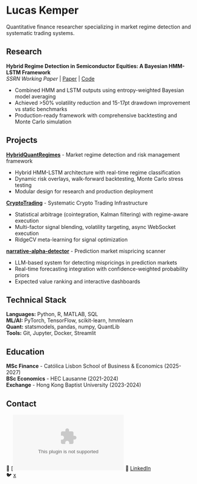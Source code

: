 # Lucas Kemper

Quantitative finance researcher specializing in market regime detection and systematic trading systems.

## Research

**Hybrid Regime Detection in Semiconductor Equities: A Bayesian HMM-LSTM Framework**  
*SSRN Working Paper* | [Paper](https://papers.ssrn.com/sol3/papers.cfm?abstract_id=5366835) | [Code](https://github.com/lucaskemper/hybridquantregimes)

- Combined HMM and LSTM outputs using entropy-weighted Bayesian model averaging
- Achieved >50% volatility reduction and 15-17pt drawdown improvement vs static benchmarks
- Production-ready framework with comprehensive backtesting and Monte Carlo simulation

## Projects

**[HybridQuantRegimes](https://github.com/lucaskemper/hybridquantregimes)** - Market regime detection and risk management framework
- Hybrid HMM-LSTM architecture with real-time regime classification
- Dynamic risk overlays, walk-forward backtesting, Monte Carlo stress testing
- Modular design for research and production deployment

**[CryptoTrading](https://github.com/lucaskemper/CryptoTradingPublic)** - Systematic Crypto Trading Infrastructure
- Statistical arbitrage (cointegration, Kalman filtering) with regime-aware execution
- Multi-factor signal blending, volatility targeting, async WebSocket execution
- RidgeCV meta-learning for signal optimization

**[narrative-alpha-detector](https://github.com/lucaskemper/narrative-alpha-detector)** - Prediction market mispricing scanner
- LLM-based system for detecting mispricings in prediction markets
- Real-time forecasting integration with confidence-weighted probability priors
- Expected value ranking and interactive dashboards

## Technical Stack

**Languages:** Python, R, MATLAB, SQL  
**ML/AI:** PyTorch, TensorFlow, scikit-learn, hmmlearn  
**Quant:** statsmodels, pandas, numpy, QuantLib  
**Tools:** Git, Jupyter, Docker, Streamlit

## Education

**MSc Finance** - Católica Lisbon School of Business & Economics (2025-2027)  
**BSc Economics** - HEC Lausanne (2021-2024)  
**Exchange** - Hong Kong Baptist University (2023-2024)

## Contact

📧 [![Email](mailto:lucas.kemper01@gmail.com)
💼 [LinkedIn](https://www.linkedin.com/in/lucaskemper/)  
🐦 [x](https://x.com/lucaskemperrr)
